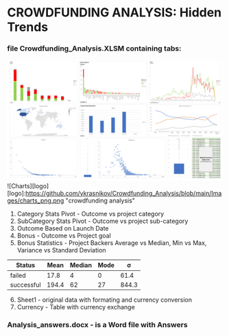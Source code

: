 # CROWDFUNDING ANALYSIS: Hidden Trends 
### file Crowdfunding_Analysis.XLSM containing tabs:
 
![Charts](https://github.com/ykrasnikov/Crowdfunding_Analysis/blob/main/Images/charts_png.png "crowdfunding analysis")
![Charts][logo]
[logo]:https://github.com/ykrasnikov/Crowdfunding_Analysis/blob/main/Images/charts_png.png "crowdfunding analysis"
1. Category Stats Pivot - Outcome vs project category 
2. SubCategory Stats Pivot - Outcome vs project sub-category 
3. Outcome Based on Launch Date 
4. Bonus - Outcome vs Project goal   
5. Bonus Statistics - Project Backers  Average vs Median, Min vs Max, 
Variance vs Standard Deviation   

| Status | Mean | Median | Mode | **σ** |
| --- | ---| --- | ---| --- |
| failed | 17.8 | 4 | 0 | 61.4 |
| successful | 194.4 | 62 | 27 | 844.3 |

6.   Sheet1 - original data with formating and currency conversion  
7.   Currency - Table with currency exchange  
### Analysis_answers.docx - is a Word file with Answers